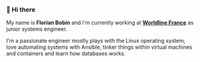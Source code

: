 ### 👋 Hi there

My name is **Florian Bobin** and i'm currently working at [**Worldline France**](https://fr.worldline.com/fr/home.html) as junior systems engineer.

I'm a passionate engineer mostly plays with the Linux operating system, love automating systems with Ansible, tinker things within virtual machines and containers and learn how databases works.

<!--
**ruskofd/ruskofd** is a ✨ _special_ ✨ repository because its `README.md` (this file) appears on your GitHub profile.

Here are some ideas to get you started:

- 🔭 I’m currently working on ...
- 🌱 I’m currently learning ...
- 👯 I’m looking to collaborate on ...
- 🤔 I’m looking for help with ...
- 💬 Ask me about ...
- 📫 How to reach me: ...
- 😄 Pronouns: ...
- ⚡ Fun fact: ...
-->
